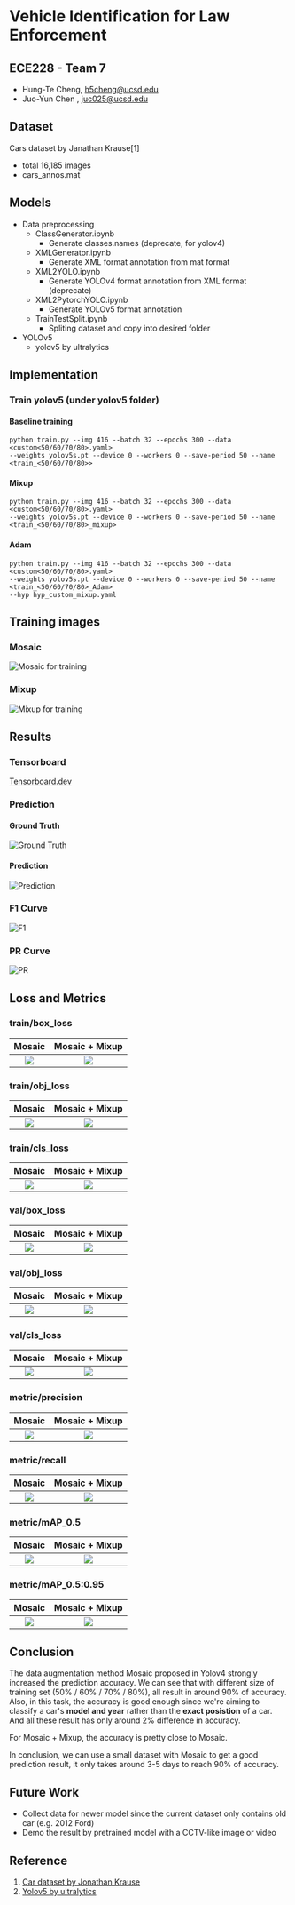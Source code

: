 # Vehicle Identification for Law Enforcement
## ECE228 - Team 7
- Hung-Te Cheng, h5cheng@ucsd.edu
- Juo-Yun Chen ,  juc025@ucsd.edu 

## Dataset
Cars dataset by Janathan Krause[1]
- total 16,185 images
- cars_annos.mat

## Models
- Data preprocessing
  - ClassGenerator.ipynb
    - Generate classes.names (deprecate, for yolov4)
  - XMLGenerator.ipynb
    - Generate XML format annotation from mat format
  - XML2YOLO.ipynb
    - Generate YOLOv4 format annotation from XML format (deprecate)
  - XML2PytorchYOLO.ipynb
    - Generate YOLOv5 format annotation
  - TrainTestSplit.ipynb
    - Spliting dataset and copy into desired folder
- YOLOv5
  - yolov5 by ultralytics

## Implementation
### Train yolov5 (under yolov5 folder)
#### Baseline training
```shell
python train.py --img 416 --batch 32 --epochs 300 --data <custom<50/60/70/80>.yaml> 
--weights yolov5s.pt --device 0 --workers 0 --save-period 50 --name <train_<50/60/70/80>>
```
#### Mixup
```shell
python train.py --img 416 --batch 32 --epochs 300 --data <custom<50/60/70/80>.yaml> 
--weights yolov5s.pt --device 0 --workers 0 --save-period 50 --name <train_<50/60/70/80>_mixup>
```

#### Adam
```shell
python train.py --img 416 --batch 32 --epochs 300 --data <custom<50/60/70/80>.yaml> 
--weights yolov5s.pt --device 0 --workers 0 --save-period 50 --name <train_<50/60/70/80>_Adam> 
--hyp hyp_custom_mixup.yaml
```

## Training images

### Mosaic
![Mosaic for training](runs/train/train_50/train_batch0.jpg)

### Mixup
![Mixup for training](runs/train/train_50_mixup/train_batch0.jpg)

## Results
### Tensorboard
[Tensorboard.dev](https://tensorboard.dev/experiment/Say2oRrHRGmTJtQyOeSbCw/#scalars)

### Prediction
#### Ground Truth
![Ground Truth](runs/train/train_50/val_batch0_labels.jpg)

#### Prediction
![Prediction](runs/train/train_50/val_batch0_pred.jpg)

### F1 Curve
![F1](runs/train/train_50/F1_curve.png)

### PR Curve
![PR](runs/train/train_50/PR_curve.png)

## Loss and Metrics
### train/box_loss
Mosaic             |  Mosaic + Mixup
:-----------------:|:-----------------:
![](results/train_box_loss.jpg)  |  ![](results/train_box_loss%20:%20Mosaic%20vs%20Mixup.jpg)

### train/obj_loss
Mosaic             |  Mosaic + Mixup
:-----------------:|:-----------------:
![](results/train_obj_loss.jpg)  |  ![](results/train_obj_loss%20:%20Mosaic%20vs%20Mixup.jpg)

### train/cls_loss
Mosaic             |  Mosaic + Mixup
:-----------------:|:-----------------:
![](results/train_cls_loss.jpg)  |  ![](results/train_cls_loss%20:%20Mosaic%20vs%20Mixup.jpg)

### val/box_loss
Mosaic             |  Mosaic + Mixup
:-----------------:|:-----------------:
![](results/val_box_loss.jpg)  |  ![](results/val_box_loss%20:%20Mosaic%20vs%20Mixup.jpg)

### val/obj_loss
Mosaic             |  Mosaic + Mixup
:-----------------:|:-----------------:
![](results/val_obj_loss.jpg)  |  ![](results/val_obj_loss%20:%20Mosaic%20vs%20Mixup.jpg)

### val/cls_loss
Mosaic             |  Mosaic + Mixup
:-----------------:|:-----------------:
![](results/val_cls_loss.jpg)  |  ![](results/val_cls_loss%20:%20Mosaic%20vs%20Mixup.jpg)

### metric/precision
Mosaic             |  Mosaic + Mixup
:-----------------:|:-----------------:
![](results/precision.jpg)  |  ![](results/precision%20:%20Mosaic%20vs%20Mixup.jpg)

### metric/recall
Mosaic             |  Mosaic + Mixup
:-----------------:|:-----------------:
![](results/recall.jpg)  |  ![](results/recall%20:%20Mosaic%20vs%20Mixup.jpg)

### metric/mAP_0.5
Mosaic             |  Mosaic + Mixup
:-----------------:|:-----------------:
![](results/mAP_0.5.jpg)  |  ![](results/mAP_0.5%20:%20Mosaic%20vs%20Mixup.jpg)

### metric/mAP_0.5:0.95
Mosaic             |  Mosaic + Mixup
:-----------------:|:-----------------:
![](results/mAP_0.5:0.95.jpg)  |  ![](results/mAP_0.5:0.95%20:%20Mosaic%20vs%20Mixup.jpg)

## Conclusion
The data augmentation method Mosaic proposed in Yolov4 strongly increased the prediction accuracy. We can see that with different size of training set (50% / 60% / 70% / 80%), all result in around 90% of accuracy. Also, in this task, the accuracy is good enough since we're aiming to classify a car's **model and year** rather than the **exact posistion** of a car. And all these result has only around 2% difference in accuracy.  

For Mosaic + Mixup, the accuracy is pretty close to Mosaic.

In conclusion, we can use a small dataset with Mosaic to get a good prediction result, it only takes around 3-5 days to reach 90% of accuracy.

## Future Work
- Collect data for newer model since the current dataset only contains old car (e.g. 2012 Ford)
- Demo the result by pretrained model with a CCTV-like image or video

## Reference
1. [Car dataset by Jonathan Krause](https://ai.stanford.edu/~jkrause/cars/car_dataset.html)
2. [Yolov5 by ultralytics](https://github.com/ultralytics/yolov5)
